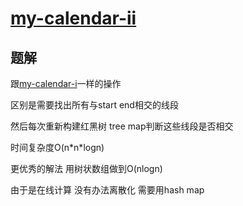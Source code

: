 # [my-calendar-ii](https://leetcode.com/problems/my-calendar-ii)

## 题解
跟[my-calendar-i](https://leetcode.com/problems/my-calendar-i)一样的操作

区别是需要找出所有与start end相交的线段

然后每次重新构建红黑树 tree map判断这些线段是否相交

时间复杂度O(n\*n\*logn)

更优秀的解法 用树状数组做到O(nlogn)

由于是在线计算 没有办法离散化 需要用hash map